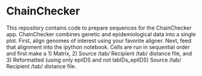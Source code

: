 # ChainChecker

This repository contains code to prepare sequences for the ChainChecker app.  ChainChecker combines genetic and epidemiological data into a single plot.  First, align genomes of interest using your favorite aligner.  Next, feed that alignment into the ipython notebook.  Cells are run in sequential order and first make a 1) Matrix, 2) Source /tab/ Recipient /tab/ distance file, and 3) Reformatted (using only epiIDS and not labIDs_epiIDS) Source /tab/ Recipient /tab/ distance file.

